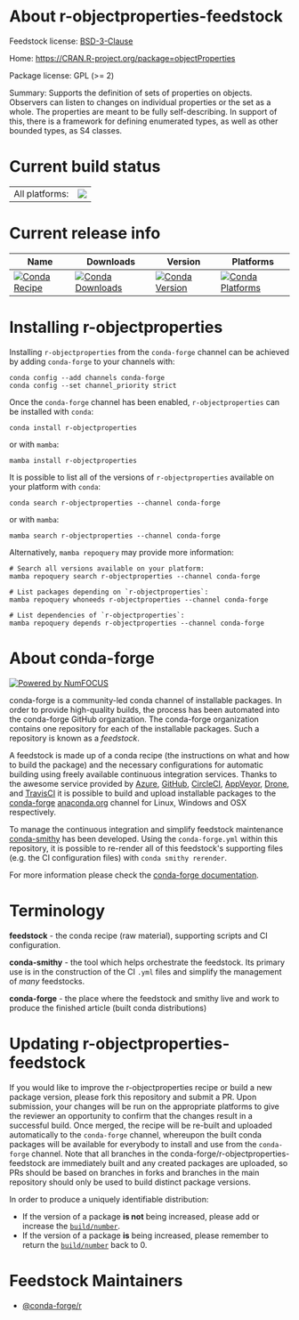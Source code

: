 About r-objectproperties-feedstock
==================================

Feedstock license: [BSD-3-Clause](https://github.com/conda-forge/r-objectproperties-feedstock/blob/main/LICENSE.txt)

Home: https://CRAN.R-project.org/package=objectProperties

Package license: GPL (>= 2)

Summary: Supports the definition of sets of properties on objects. Observers can listen to changes on individual properties or the set as a whole. The properties are meant to be fully self-describing. In support of this, there is a framework for defining enumerated types, as well as other bounded types, as S4 classes.

Current build status
====================


<table><tr><td>All platforms:</td>
    <td>
      <a href="https://dev.azure.com/conda-forge/feedstock-builds/_build/latest?definitionId=2279&branchName=main">
        <img src="https://dev.azure.com/conda-forge/feedstock-builds/_apis/build/status/r-objectproperties-feedstock?branchName=main">
      </a>
    </td>
  </tr>
</table>

Current release info
====================

| Name | Downloads | Version | Platforms |
| --- | --- | --- | --- |
| [![Conda Recipe](https://img.shields.io/badge/recipe-r--objectproperties-green.svg)](https://anaconda.org/conda-forge/r-objectproperties) | [![Conda Downloads](https://img.shields.io/conda/dn/conda-forge/r-objectproperties.svg)](https://anaconda.org/conda-forge/r-objectproperties) | [![Conda Version](https://img.shields.io/conda/vn/conda-forge/r-objectproperties.svg)](https://anaconda.org/conda-forge/r-objectproperties) | [![Conda Platforms](https://img.shields.io/conda/pn/conda-forge/r-objectproperties.svg)](https://anaconda.org/conda-forge/r-objectproperties) |

Installing r-objectproperties
=============================

Installing `r-objectproperties` from the `conda-forge` channel can be achieved by adding `conda-forge` to your channels with:

```
conda config --add channels conda-forge
conda config --set channel_priority strict
```

Once the `conda-forge` channel has been enabled, `r-objectproperties` can be installed with `conda`:

```
conda install r-objectproperties
```

or with `mamba`:

```
mamba install r-objectproperties
```

It is possible to list all of the versions of `r-objectproperties` available on your platform with `conda`:

```
conda search r-objectproperties --channel conda-forge
```

or with `mamba`:

```
mamba search r-objectproperties --channel conda-forge
```

Alternatively, `mamba repoquery` may provide more information:

```
# Search all versions available on your platform:
mamba repoquery search r-objectproperties --channel conda-forge

# List packages depending on `r-objectproperties`:
mamba repoquery whoneeds r-objectproperties --channel conda-forge

# List dependencies of `r-objectproperties`:
mamba repoquery depends r-objectproperties --channel conda-forge
```


About conda-forge
=================

[![Powered by
NumFOCUS](https://img.shields.io/badge/powered%20by-NumFOCUS-orange.svg?style=flat&colorA=E1523D&colorB=007D8A)](https://numfocus.org)

conda-forge is a community-led conda channel of installable packages.
In order to provide high-quality builds, the process has been automated into the
conda-forge GitHub organization. The conda-forge organization contains one repository
for each of the installable packages. Such a repository is known as a *feedstock*.

A feedstock is made up of a conda recipe (the instructions on what and how to build
the package) and the necessary configurations for automatic building using freely
available continuous integration services. Thanks to the awesome service provided by
[Azure](https://azure.microsoft.com/en-us/services/devops/), [GitHub](https://github.com/),
[CircleCI](https://circleci.com/), [AppVeyor](https://www.appveyor.com/),
[Drone](https://cloud.drone.io/welcome), and [TravisCI](https://travis-ci.com/)
it is possible to build and upload installable packages to the
[conda-forge](https://anaconda.org/conda-forge) [anaconda.org](https://anaconda.org/)
channel for Linux, Windows and OSX respectively.

To manage the continuous integration and simplify feedstock maintenance
[conda-smithy](https://github.com/conda-forge/conda-smithy) has been developed.
Using the ``conda-forge.yml`` within this repository, it is possible to re-render all of
this feedstock's supporting files (e.g. the CI configuration files) with ``conda smithy rerender``.

For more information please check the [conda-forge documentation](https://conda-forge.org/docs/).

Terminology
===========

**feedstock** - the conda recipe (raw material), supporting scripts and CI configuration.

**conda-smithy** - the tool which helps orchestrate the feedstock.
                   Its primary use is in the construction of the CI ``.yml`` files
                   and simplify the management of *many* feedstocks.

**conda-forge** - the place where the feedstock and smithy live and work to
                  produce the finished article (built conda distributions)


Updating r-objectproperties-feedstock
=====================================

If you would like to improve the r-objectproperties recipe or build a new
package version, please fork this repository and submit a PR. Upon submission,
your changes will be run on the appropriate platforms to give the reviewer an
opportunity to confirm that the changes result in a successful build. Once
merged, the recipe will be re-built and uploaded automatically to the
`conda-forge` channel, whereupon the built conda packages will be available for
everybody to install and use from the `conda-forge` channel.
Note that all branches in the conda-forge/r-objectproperties-feedstock are
immediately built and any created packages are uploaded, so PRs should be based
on branches in forks and branches in the main repository should only be used to
build distinct package versions.

In order to produce a uniquely identifiable distribution:
 * If the version of a package **is not** being increased, please add or increase
   the [``build/number``](https://docs.conda.io/projects/conda-build/en/latest/resources/define-metadata.html#build-number-and-string).
 * If the version of a package **is** being increased, please remember to return
   the [``build/number``](https://docs.conda.io/projects/conda-build/en/latest/resources/define-metadata.html#build-number-and-string)
   back to 0.

Feedstock Maintainers
=====================

* [@conda-forge/r](https://github.com/conda-forge/r/)

